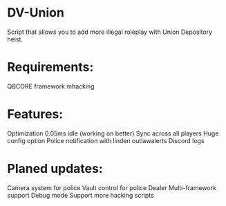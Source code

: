 # DV-Union
Script that allows you to add more illegal roleplay with Union Depository heist.

# Requirements:
QBCORE framework
mhacking

# Features:
Optimization 0.05ms idle (working on better)
Sync across all players
Huge config option
Police notification with linden outlawalerts
Discord logs

# Planed updates:
Camera system for police
Vault control for police
Dealer 
Multi-framework support
Debug mode
Support more hacking scripts

